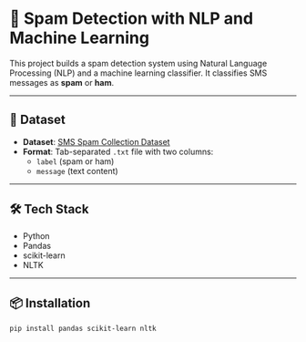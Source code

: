 # 📧 Spam Detection with NLP and Machine Learning

This project builds a spam detection system using Natural Language Processing (NLP) and a machine learning classifier. It classifies SMS messages as **spam** or **ham**.

---

## 📁 Dataset

- **Dataset**: [SMS Spam Collection Dataset](https://archive.ics.uci.edu/ml/datasets/sms+spam+collection)
- **Format**: Tab-separated `.txt` file with two columns:
  - `label` (spam or ham)
  - `message` (text content)

---

## 🛠️ Tech Stack

- Python
- Pandas
- scikit-learn
- NLTK

---

## 📦 Installation

```bash
pip install pandas scikit-learn nltk
